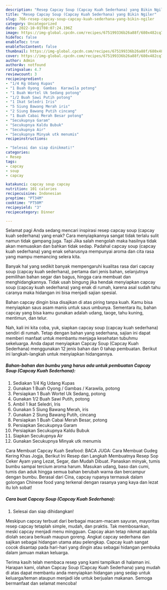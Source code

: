 ```yaml
---
description: "Resep Capcay Soup (Capcay Kuah Sederhana) yang Bikin Ngiler"
title: "Resep Capcay Soup (Capcay Kuah Sederhana) yang Bikin Ngiler"
slug: 766-resep-capcay-soup-capcay-kuah-sederhana-yang-bikin-ngiler
category: Uncategorized
date: 2022-10-01T08:07:24.196Z
image: https://img-global.cpcdn.com/recipes/675199336b26a88f/680x482cq70/capcay-soup-capcay-kuah-sederhana-foto-resep-utama.jpg
hideToc: false
enableToc: true
enableTocContent: false
thumbnail: https://img-global.cpcdn.com/recipes/675199336b26a88f/680x482cq70/capcay-soup-capcay-kuah-sederhana-foto-resep-utama.jpg
cover: https://img-global.cpcdn.com/recipes/675199336b26a88f/680x482cq70/capcay-soup-capcay-kuah-sederhana-foto-resep-utama.jpg
author: Admin
authorAv: notfound
ratingvalue: 4.7
reviewcount: 3
recipeingredient:
- "1/4 Kg Udang Kupas"
- "1 Buah Oyong  Gambas  Karawila potong"
- "1 Buah Wortel Uk Sedang potong"
- "1/2 Buah Sawi Putih potong"
- "1 Ikat Seledri Iris"
- "5 Siung Bawang Merah iris"
- "2 Siung Bawang Putih cincang"
- "1 Buah Cabai Merah Besar potong"
- "Secukupnya Garam"
- "Secukupnya Kaldu Bubuk"
- "Secukupnya Air"
- "Secukupnya Minyak utk menumis"
recipeinstructions:

- "Selesai dan siap dinikmati!"
categories:
- Resep
tags:
- capcay
- soup
- capcay

katakunci: capcay soup capcay 
nutrition: 101 calories
recipecuisine: Indonesian
preptime: "PT34M"
cooktime: "PT50M"
recipeyield: "3"
recipecategory: Dinner

---
```



Selamat pagi Anda sedang mencari inspirasi resep capcay soup (capcay kuah sederhana) yang enak? Cara menyiapkannya sangat tidak terlalu sulit namun tidak gampang juga. Tapi Jika salah mengolah maka hasilnya tidak akan memuaskan dan bahkan tidak sedap. Padahal capcay soup (capcay kuah sederhana) yang enak seharusnya mempunyai aroma dan cita rasa yang mampu memancing selera kita.


Banyak hal yang sedikit banyak mempengaruhi kualitas rasa dari capcay soup (capcay kuah sederhana), pertama dari jenis bahan, selanjutnya pemilihan bahan segar dan bagus, hingga cara membuat dan menghidangkannya. Tidak usah bingung jika hendak menyiapkan capcay soup (capcay kuah sederhana) yang enak di rumah, karena asal sudah tahu caranya maka hidangan ini bisa menjadi sajian spesial.

Bahan capcay dingin bisa disajikan di atas piring tanpa kuah. Kamu bisa menyiapkan saus asam manis untuk saus umbunya. Sementara itu, bahan capcay yang bisa kamu gunakan adalah udang, taoge, tahu kuning, mentimun, dan telur.


Nah, kali ini kita coba, yuk, siapkan capcay soup (capcay kuah sederhana) sendiri di rumah. Tetap dengan bahan yang sederhana, sajian ini dapat memberi manfaat untuk membantu menjaga kesehatan tubuhmu sekeluarga. Anda dapat menyiapkan Capcay Soup (Capcay Kuah Sederhana) menggunakan 12 jenis bahan dan 0 tahap pembuatan. Berikut ini langkah-langkah untuk menyiapkan hidangannya.

<!--inarticleads1-->

##### Bahan-bahan dan bumbu yang harus ada untuk pembuatan Capcay Soup (Capcay Kuah Sederhana):

1. Sediakan 1/4 Kg Udang Kupas
1. Gunakan 1 Buah Oyong / Gambas / Karawila, potong
1. Persiapkan 1 Buah Wortel Uk Sedang, potong
1. Gunakan 1/2 Buah Sawi Putih, potong
1. Ambil 1 Ikat Seledri, Iris
1. Gunakan 5 Siung Bawang Merah, iris
1. Gunakan 2 Siung Bawang Putih, cincang
1. Persiapkan 1 Buah Cabai Merah Besar, potong
1. Persiapkan Secukupnya Garam
1. Persiapkan Secukupnya Kaldu Bubuk
1. Siapkan Secukupnya Air
1. Gunakan Secukupnya Minyak utk menumis


Cara Membuat Capcay Kuah Seafood: BACA JUGA: Cara Membuat Gudeg Kering Khas Jogja, Berikut Ini Resep dan Langkah Membuatnya Resep Sop Ceker Ayam yang Lezat, Segar, dan Mudah Dibuat. Panaskan minyak, tumis bumbu sampai tercium aroma harum. Masukan udang, baso dan cumi, tumis dan aduk hingga semua bahan berubah warna dan bercampur dengan bumbu. Berasal dari Cina, capcay rupanya termasuk dalam golongan Chinese food yang terkenal dengan rasanya yang kaya dan lezat itu loh sobat! 

<!--inarticleads2-->

##### Cara buat Capcay Soup (Capcay Kuah Sederhana):


1. Selesai dan siap dihidangkan!

Meskipun capcay terbuat dari berbagai macam-macam sayuran, mayoritas resep capcay tetaplah simple, mudah, dan praktis. Tak membosankan, meski capcay menjadi menu mingguan. Capcay akan tetap nikmat apabila diolah secara berkuah maupun goreng. Angkat capcay sederhana dan sajikan sebagai hidangan utama atau pelengkap. Capcay kuah sangat cocok disantap pada hari-hari yang dingin atau sebagai hidangan pembuka dalam jamuan makan keluarga. 

Terima kasih telah membaca resep yang kami tampilkan di halaman ini. Harapan kami, olahan Capcay Soup (Capcay Kuah Sederhana) yang mudah di atas dapat membantu anda menyiapkan hidangan yang sedap untuk keluarga/teman ataupun menjadi ide untuk berjualan makanan. Semoga bermanfaat dan selamat mencoba!
